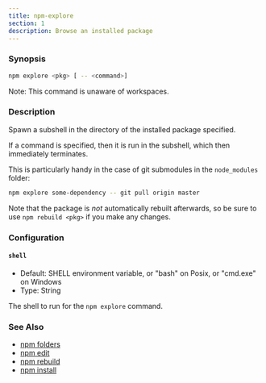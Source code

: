 ```yaml
---
title: npm-explore
section: 1
description: Browse an installed package
---
```


### Synopsis

```bash
npm explore <pkg> [ -- <command>]
```

Note: This command is unaware of workspaces.

### Description

Spawn a subshell in the directory of the installed package specified.

If a command is specified, then it is run in the subshell, which then
immediately terminates.

This is particularly handy in the case of git submodules in the
`node_modules` folder:

```bash
npm explore some-dependency -- git pull origin master
```

Note that the package is _not_ automatically rebuilt afterwards, so be
sure to use `npm rebuild <pkg>` if you make any changes.

### Configuration

#### `shell`

- Default: SHELL environment variable, or "bash" on Posix, or "cmd.exe" on
  Windows
- Type: String

The shell to run for the `npm explore` command.

### See Also

- [npm folders](/configuring-npm/folders)
- [npm edit](/commands/npm-edit)
- [npm rebuild](/commands/npm-rebuild)
- [npm install](/commands/npm-install)
